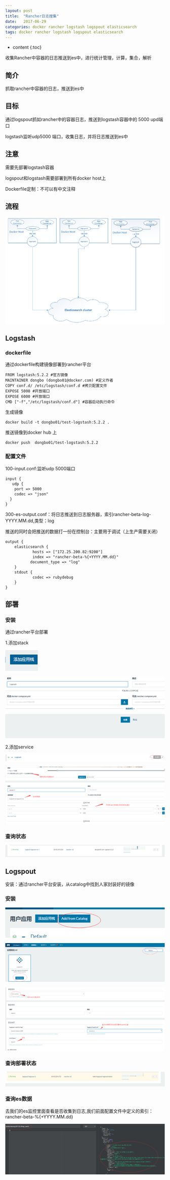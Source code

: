 ```yaml
---
layout: post
title:  "Rancher日志搜集"
date:   2017-06-29
categories: docker rancher logstash logspout elasticsearch
tags: docker rancher logstash logspout elasticsearch
---
```


* content
{:toc}

收集Rancher中容器的日志推送到es中，进行统计管理，计算，集合，解析





## 简介

抓取rancher中容器的日志，推送到es中

## 目标

通过logspout抓如rancher中的容器日志，推送到logstash容器中的 5000 upd端口

logstash监听udp5000 端口，收集日志，并将日志推送到es中

## 注意

需要先部署logstash容器

logspout和logstash需要部署到所有docker host上

Dockerfile定制：不可以有中文注释

## 流程

![流程](/images/rancher-log/process.png)

## Logstash

### dockerfile

通过dockerfile构建镜像部署到rancher平台


	FROM logstash:5.2.2 #官方镜像
	MAINTAINER dongbo (dongbo01@docker.com) #定义作者
	COPY conf.d/ /etc/logstash/conf.d #拷贝配置文件
	EXPOSE 5000 #开放端口
	EXPOSE 6000 #开放端口
	CMD ["-f","/etc/logstash/conf.d"] #容器启动执行命令


生成镜像

	docker build -t dongbo01/test-logstash:5.2.2 .

推送镜像到docker  hub 上

	docker push  dongbo01/test-logstash:5.2.2

### 配置文件

100-input.conf:监听udp 5000端口


	input {
	   udp {
	    port => 5000
	    codec => "json"
	  }
	}


300-es-output.conf：将日志推送到日志服务器，索引rancher-beta-log-YYYY.MM.dd,类型：log

推送的同时会把推送的数据打一份在控制台：主要用于调试（上生产需要关闭）


	output { 
	    elasticsearch {
	            hosts => ["172.25.200.82:9200"]
	            index => "rancher-beta-%{+YYYY.MM.dd}"
	           document_type => "log"
	    }
	    stdout {
	            codec => rubydebug
	    }
	}


## 部署

### 安装

通过rancher平台部署

1.添加stack

![addstack](/images/rancher-log/addstack.png)

![addstack-2](/images/rancher-log/addstack-2.png)

2.添加service

![addservice-1](/images/rancher-log/addservice-1.png)

![addservice-2](/images/rancher-log/addservice-2.png)

### 查询状态

![addservice-2](/images/rancher-log/addservice-3.png)


## Logspout

安装：通过rancher平台安装，从catalog中找到人家封装好的镜像

### 安装

![logspout-1](/images/rancher-log/logspout-1.png)

![logspout-2](/images/rancher-log/logspout-2.png)

![logspout-3](/images/rancher-log/logspout-3.png)

### 查询部署状态

![logspout-4](/images/rancher-log/logspout-4.png)

### 查询es数据

去我们的es监控里面查看是否收集到日志,我们前面配置文件中定义的索引：rancher-beta-%{+YYYY.MM.dd}

![logspout-5](/images/rancher-log/logspout-5.png)






